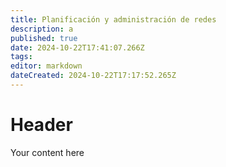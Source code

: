```yaml
---
title: Planificación y administración de redes
description: a
published: true
date: 2024-10-22T17:41:07.266Z
tags: 
editor: markdown
dateCreated: 2024-10-22T17:17:52.265Z
---
```


# Header
Your content here